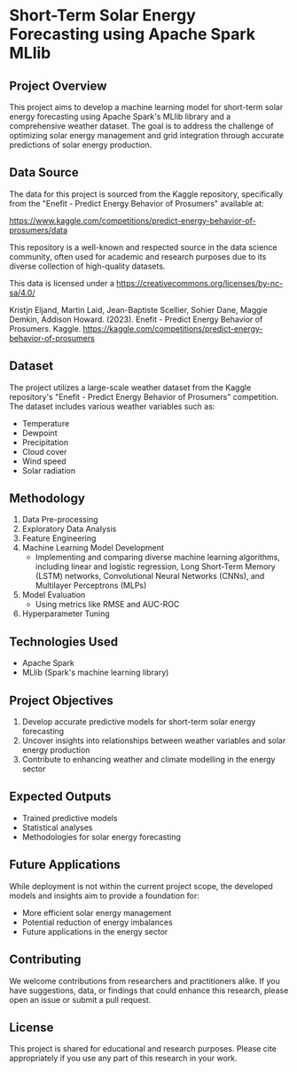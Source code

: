 # Short-Term Solar Energy Forecasting using Apache Spark MLlib

## Project Overview

This project aims to develop a machine learning model for short-term solar energy forecasting using Apache Spark's MLlib library and a comprehensive weather dataset. The goal is to address the challenge of optimizing solar energy management and grid integration through accurate predictions of solar energy production.

## Data Source

The data for this project is sourced from the Kaggle repository, specifically from the "Enefit - Predict Energy Behavior of Prosumers" available at:

https://www.kaggle.com/competitions/predict-energy-behavior-of-prosumers/data

This repository is a well-known and respected source in the data science community, often used for academic and research purposes due to its diverse collection of high-quality datasets.

This data is licensed under a https://creativecommons.org/licenses/by-nc-sa/4.0/

Kristjn Eljand, Martin Laid, Jean-Baptiste Scellier, Sohier Dane, Maggie Demkin, Addison Howard. (2023). Enefit - Predict Energy Behavior of Prosumers. Kaggle. https://kaggle.com/competitions/predict-energy-behavior-of-prosumers

## Dataset

The project utilizes a large-scale weather dataset from the Kaggle repository's "Enefit - Predict Energy Behavior of Prosumers" competition. The dataset includes various weather variables such as:
- Temperature
- Dewpoint
- Precipitation
- Cloud cover
- Wind speed
- Solar radiation

## Methodology

1. Data Pre-processing
2. Exploratory Data Analysis
3. Feature Engineering
4. Machine Learning Model Development
   - Implementing and comparing diverse machine learning algorithms, including linear and logistic regression, Long Short-Term Memory (LSTM) networks, Convolutional Neural Networks (CNNs), and Multilayer Perceptrons (MLPs)
5. Model Evaluation
   - Using metrics like RMSE and AUC-ROC
6. Hyperparameter Tuning

## Technologies Used

- Apache Spark
- MLlib (Spark's machine learning library)

## Project Objectives

1. Develop accurate predictive models for short-term solar energy forecasting
2. Uncover insights into relationships between weather variables and solar energy production
3. Contribute to enhancing weather and climate modelling in the energy sector

## Expected Outputs

- Trained predictive models
- Statistical analyses
- Methodologies for solar energy forecasting

## Future Applications

While deployment is not within the current project scope, the developed models and insights aim to provide a foundation for:

- More efficient solar energy management
- Potential reduction of energy imbalances
- Future applications in the energy sector

## Contributing

We welcome contributions from researchers and practitioners alike. If you have suggestions, data, or findings that could enhance this research, please open an issue or submit a pull request.

## License

This project is shared for educational and research purposes. Please cite appropriately if you use any part of this research in your work.
